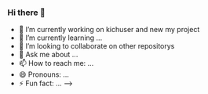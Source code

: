 ### Hi there 👋

- 🔭 I’m currently working on kichuser and new my project
- 🌱 I’m currently learning ...
- 👯 I’m looking to collaborate on other repositorys
- 💬 Ask me about ...
- 📫 How to reach me: ...
- 😄 Pronouns: ...
- ⚡ Fun fact: ...
-->
